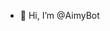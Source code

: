 - 👋 Hi, I’m @AimyBot

<!---
AimyBot/AimyBot is a ✨ special ✨ repository because its `README.md` (this file) appears on your GitHub profile.
You can click the Preview link to take a look at your changes.
--->
